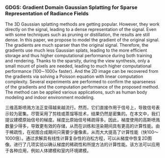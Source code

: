 ### GDGS: Gradient Domain Gaussian Splatting for Sparse Representation of Radiance Fields

The 3D Gaussian splatting methods are getting popular. However, they work directly on the signal, leading to a dense representation of the signal. Even with some techniques such as pruning or distillation, the results are still dense. In this paper, we propose to model the gradient of the original signal. The gradients are much sparser than the original signal. Therefore, the gradients use much less Gaussian splats, leading to the more efficient storage and thus higher computational performance during both training and rendering. Thanks to the sparsity, during the view synthesis, only a small mount of pixels are needed, leading to much higher computational performance (100∼1000× faster). And the 2D image can be recovered from the gradients via solving a Poisson equation with linear computation complexity. Several experiments are performed to confirm the sparseness of the gradients and the computation performance of the proposed method. The method can be applied various applications, such as human body modeling and indoor environment modeling.

三维高斯喷溅方法正变得越来越流行。然而，它们直接作用于信号上，导致信号表示较为密集。尽管采用了剪枝或蒸馏等技术，结果仍然是密集的。在本文中，我们提议建模原始信号的梯度。梯度比原始信号稀疏得多。因此，梯度使用的高斯喷溅数量少得多，导致更有效的存储，从而在训练和渲染期间具有更高的计算性能。由于稀疏性，在视图合成期间只需要少量像素，从而大大提高了计算性能（快100～1000倍）。通过求解具有线性计算复杂性的泊松方程，可以从梯度中恢复2D图像。进行了几项实验以确认梯度的稀疏性和所提方法的计算性能。该方法可以应用于各种应用，例如人体建模和室内环境建模。
